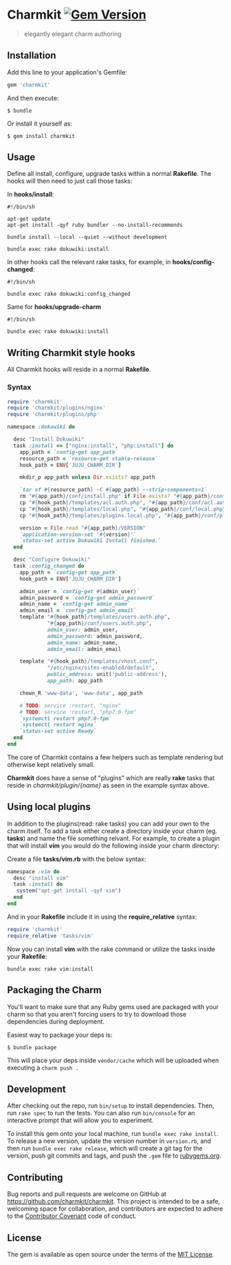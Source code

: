 # Charmkit [![Gem Version](https://badge.fury.io/rb/charmkit.svg)](https://badge.fury.io/rb/charmkit)
> elegantly elegant charm authoring

## Installation

Add this line to your application's Gemfile:

```ruby
gem 'charmkit'
```

And then execute:

    $ bundle

Or install it yourself as:

    $ gem install charmkit

## Usage

Define all install, configure, upgrade tasks within a normal **Rakefile**. The
hooks will then need to just call those tasks:

In **hooks/install**:

```
#!/bin/sh

apt-get update
apt-get install -qyf ruby bundler --no-install-recommends

bundle install --local --quiet --without development

bundle exec rake dokuwiki:install
```

In other hooks call the relevant rake tasks, for example, in
**hooks/config-changed**:

```
#!/bin/sh

bundle exec rake dokuwiki:config_changed
```

Same for **hooks/upgrade-charm**

```
#!/bin/sh

bundle exec rake dokuwiki:install
```

## Writing Charmkit style hooks

All Charmkit hooks will reside in a normal **Rakefile**.

### Syntax

```ruby
require 'charmkit'
require 'charmkit/plugins/nginx'
require 'charmkit/plugins/php'

namespace :dokuwiki do

  desc "Install Dokuwiki"
  task :install => ["nginx:install", "php:install"] do
    app_path = `config-get app_path`
    resource_path = `resource-get stable-release`
    hook_path = ENV['JUJU_CHARM_DIR']

    mkdir_p app_path unless Dir.exists? app_path

    `tar xf #{resource_path} -C #{app_path} --strip-components=1`
    rm "#{app_path}/conf/install.php" if File.exists? "#{app_path}/conf/install.php"
    cp "#{hook_path}/templates/acl.auth.php", "#{app_path}/conf/acl.auth.php"
    cp "#{hook_path}/templates/local.php", "#{app_path}/conf/local.php"
    cp "#{hook_path}/templates/plugins.local.php", "#{app_path}/conf/plugin.local.php"

    version = File.read "#{app_path}/VERSION"
    `application-version-set '#{version}'`
    `status-set active Dokuwiki Install finished.`
  end

  desc "Configure Dokuwiki"
  task :config_changed do
    app_path = `config-get app_path`
    hook_path = ENV['JUJU_CHARM_DIR']

    admin_user = `config-get #{admin_user}`
    admin_password = `config-get admin_password`
    admin_name = `config-get admin_name`
    admin_email = `config-get admin_email`
    template "#{hook_path}/templates/users.auth.php",
             "#{app_path}/conf/users.auth.php",
             admin_user: admin_user,
             admin_password: admin_password,
             admin_name: admin_name,
             admin_email: admin_email

    template "#{hook_path}/templates/vhost.conf",
             "/etc/nginx/sites-enabled/default",
             public_address: unit('public-address'),
             app_path: app_path

    chown_R 'www-data', 'www-data', app_path

    # TODO: service :restart, "nginx"
    # TODO: service :restart, "php7.0-fpm"
    `systemctl restart php7.0-fpm`
    `systemctl restart nginx`
    `status-set active Ready`
  end
end
```

The core of Charmkit contains a few helpers such as template rendering but
otherwise kept relatively small.

**Charmkit** does have a sense of "plugins" which are really **rake** tasks that
reside in *charmkit/plugin/{name}* as seen in the example syntax above.

## Using local plugins

In addition to the plugins(read: rake tasks) you can add your own to the charm
itself. To add a task either create a directory inside your charm (eg.
**tasks**) and name the file something relvant. For example, to create a plugin
that will install **vim** you would do the following inside your charm directory:

Create a file **tasks/vim.rb** with the below syntax:

```ruby
namespace :vim do
  desc "install vim"
  task :install do
   system("apt-get install -qyf vim")
  end
end
```

And in your **Rakefile** include it in using the **require_relative** syntax:

```ruby
require 'charmkit'
require_relative 'tasks/vim'
```

Now you can install **vim** with the rake command or utilize the tasks inside
your **Rakefile**:

```
bundle exec rake vim:install
```

## Packaging the Charm

You'll want to make sure that any Ruby gems used are packaged with your charm so
that you aren't forcing users to try to download those dependencies during
deployment.

Easiest way to package your deps is:

```
$ bundle package
```

This will place your deps inside `vendor/cache` which will be uploaded when
executing a `charm push .`

## Development

After checking out the repo, run `bin/setup` to install dependencies. Then, run
`rake spec` to run the tests. You can also run `bin/console` for an interactive
prompt that will allow you to experiment.

To install this gem onto your local machine, run `bundle exec rake install`. To
release a new version, update the version number in `version.rb`, and then run
`bundle exec rake release`, which will create a git tag for the version, push
git commits and tags, and push the `.gem` file
to [rubygems.org](https://rubygems.org).

## Contributing

Bug reports and pull requests are welcome on GitHub at
https://github.com/charmkit/charmkit. This project is intended to be a safe,
welcoming space for collaboration, and contributors are expected to adhere to
the [Contributor Covenant](http://contributor-covenant.org) code of conduct.

## License

The gem is available as open source under the terms of
the [MIT License](http://opensource.org/licenses/MIT).
